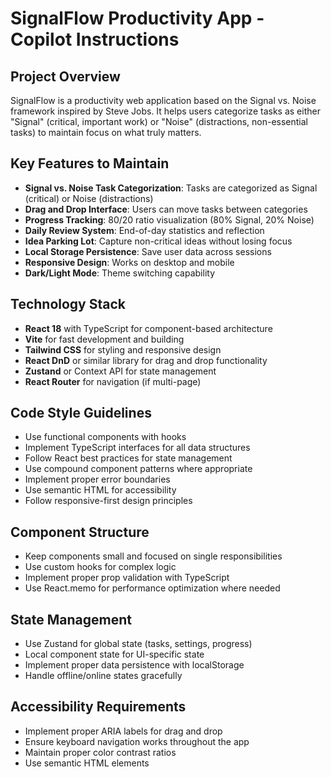 <!-- Use this file to provide workspace-specific custom instructions to Copilot. For more details, visit https://code.visualstudio.com/docs/copilot/copilot-customization#_use-a-githubcopilotinstructionsmd-file -->

# SignalFlow Productivity App - Copilot Instructions

## Project Overview
SignalFlow is a productivity web application based on the Signal vs. Noise framework inspired by Steve Jobs. It helps users categorize tasks as either "Signal" (critical, important work) or "Noise" (distractions, non-essential tasks) to maintain focus on what truly matters.

## Key Features to Maintain
- **Signal vs. Noise Task Categorization**: Tasks are categorized as Signal (critical) or Noise (distractions)
- **Drag and Drop Interface**: Users can move tasks between categories
- **Progress Tracking**: 80/20 ratio visualization (80% Signal, 20% Noise)
- **Daily Review System**: End-of-day statistics and reflection
- **Idea Parking Lot**: Capture non-critical ideas without losing focus
- **Local Storage Persistence**: Save user data across sessions
- **Responsive Design**: Works on desktop and mobile
- **Dark/Light Mode**: Theme switching capability

## Technology Stack
- **React 18** with TypeScript for component-based architecture
- **Vite** for fast development and building
- **Tailwind CSS** for styling and responsive design
- **React DnD** or similar library for drag and drop functionality
- **Zustand** or Context API for state management
- **React Router** for navigation (if multi-page)

## Code Style Guidelines
- Use functional components with hooks
- Implement TypeScript interfaces for all data structures
- Follow React best practices for state management
- Use compound component patterns where appropriate
- Implement proper error boundaries
- Use semantic HTML for accessibility
- Follow responsive-first design principles

## Component Structure
- Keep components small and focused on single responsibilities
- Use custom hooks for complex logic
- Implement proper prop validation with TypeScript
- Use React.memo for performance optimization where needed

## State Management
- Use Zustand for global state (tasks, settings, progress)
- Local component state for UI-specific state
- Implement proper data persistence with localStorage
- Handle offline/online states gracefully

## Accessibility Requirements
- Implement proper ARIA labels for drag and drop
- Ensure keyboard navigation works throughout the app
- Maintain proper color contrast ratios
- Use semantic HTML elements
